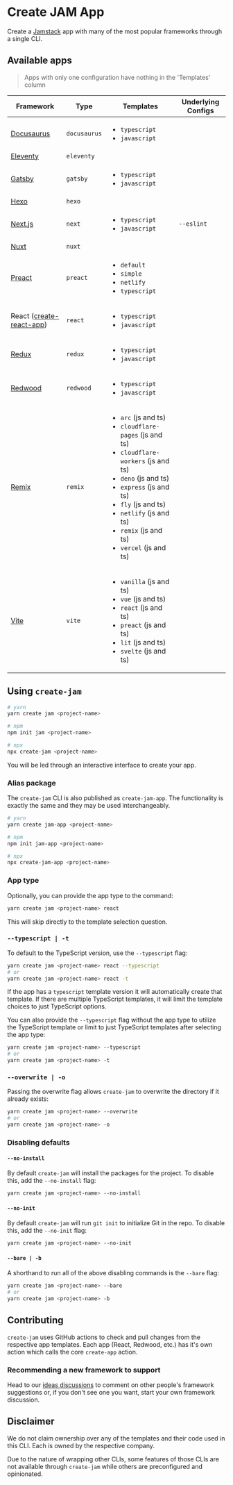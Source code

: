 # Create JAM App

Create a [Jamstack](https://jamstack.org) app with many of the most popular frameworks through a single CLI.

## Available apps

> Apps with only one configuration have nothing in the 'Templates' column

| Framework                                                | Type         | Templates                                                                                                                                                                                                                                                                                     | Underlying Configs |
| -------------------------------------------------------- | ------------ | --------------------------------------------------------------------------------------------------------------------------------------------------------------------------------------------------------------------------------------------------------------------------------------------- | ------------------ |
| [Docusaurus](https://docusaurus.io/)                     | `docusaurus` | <ul><li>`typescript`</li><li>`javascript`</li></ul>                                                                                                                                                                                                                                           |                    |
| [Eleventy](https://www.11ty.dev)                         | `eleventy`   |                                                                                                                                                                                                                                                                                               |                    |
| [Gatsby](https://www.gatsbyjs.com)                       | `gatsby`     | <ul><li>`typescript`</li><li>`javascript`</li></ul>                                                                                                                                                                                                                                           |                    |
| [Hexo](https://hexo.io/)                                 | `hexo`       |                                                                                                                                                                                                                                                                                               |                    |
| [Next.js](https://nextjs.org)                            | `next`       | <ul><li>`typescript`</li><li>`javascript`</li></ul>                                                                                                                                                                                                                                           | `--eslint`         |
| [Nuxt](https://nuxtjs.org/)                              | `nuxt`       |                                                                                                                                                                                                                                                                                               |                    |
| [Preact](https://preactjs.com/)                          | `preact`     | <ul><li>`default`</li><li>`simple`</li><li>`netlify`</li><li>`typescript`</li></ul>                                                                                                                                                                                                           |                    |
| React ([create-react-app](https://create-react-app.dev)) | `react`      | <ul><li>`typescript`</li><li>`javascript`</li></ul>                                                                                                                                                                                                                                           |                    |
| [Redux](https://redux.js.org)                            | `redux`      | <ul><li>`typescript`</li><li>`javascript`</li></ul>                                                                                                                                                                                                                                           |                    |
| [Redwood](https://redwoodjs.com)                         | `redwood`    | <ul><li>`typescript`</li><li>`javascript`</li></ul>                                                                                                                                                                                                                                           |                    |
| [Remix](https://remix.run/)                              | `remix`      | <ul><li>`arc` (js and ts)</li><li>`cloudflare-pages` (js and ts)</li><li>`cloudflare-workers` (js and ts)</li><li>`deno` (js and ts)</li><li>`express` (js and ts)</li><li>`fly` (js and ts)</li><li>`netlify` (js and ts)</li><li>`remix` (js and ts)</li><li>`vercel` (js and ts)</li></ul> |                    |
| [Vite](https://vitejs.Dev/)                              | `vite`       | <ul><li>`vanilla` (js and ts)</li><li>`vue` (js and ts)</li><li>`react` (js and ts)</li><li>`preact` (js and ts)</li><li>`lit` (js and ts)</li><li>`svelte` (js and ts)</li></ul>                                                                                                             |                    |

## Using `create-jam`

```bash
# yarn
yarn create jam <project-name>

# npm
npm init jam <project-name>

# npx
npx create-jam <project-name>
```

You will be led through an interactive interface to create your app.

### Alias package

The `create-jam` CLI is also published as `create-jam-app`. The functionality is exactly the same and they may be used interchangeably.

```bash
# yarn
yarn create jam-app <project-name>

# npm
npm init jam-app <project-name>

# npx
npx create-jam-app <project-name>
```

### App type

Optionally, you can provide the app type to the command:

```bash
yarn create jam <project-name> react
```

This will skip directly to the template selection question.

### `--typescript | -t`

To default to the TypeScript version, use the `--typescript` flag:

```bash
yarn create jam <project-name> react --typescript
# or
yarn create jam <project-name> react -t
```

If the app has a `typescript` template version it will automatically create that template.
If there are multiple TypeScript templates, it will limit the template choices to just TypeScript options.

You can also provide the `--typescript` flag without the app type to utilize the TypeScript template or limit to just TypeScript templates after selecting the app type:

```bash
yarn create jam <project-name> --typescript
# or
yarn create jam <project-name> -t
```

### `--overwrite | -o`

Passing the overwrite flag allows `create-jam` to overwrite the directory if it already exists:

```bash
yarn create jam <project-name> --overwrite
# or
yarn create jam <project-name> -o
```

### Disabling defaults

#### `--no-install`

By default `create-jam` will install the packages for the project. To disable this, add the `--no-install` flag:

```bash
yarn create jam <project-name> --no-install
```

#### `--no-init`

By default `create-jam` will run `git init` to initialize Git in the repo. To disable this, add the `--no-init` flag:

```bash
yarn create jam <project-name> --no-init
```

#### `--bare | -b`

A shorthand to run all of the above disabling commands is the `--bare` flag:

```bash
yarn create jam <project-name> --bare
# or
yarn create jam <project-name> -b
```

## Contributing

`create-jam` uses GitHub actions to check and pull changes from the respective app templates. Each app (React, Redwood, etc.) has it's own action which calls the core `create-app` action.

### Recommending a new framework to support

Head to our [ideas discussions](https://github.com/spencerlabs/create-jam/discussions/categories/ideas) to comment on other people's framework suggestions or, if you don't see one you want, start your own framework discussion.

## Disclaimer

We do not claim ownership over any of the templates and their code used in this CLI.
Each is owned by the respective company.

Due to the nature of wrapping other CLIs, some features of those CLIs are not available through `create-jam` while others are preconfigured and opinionated.

